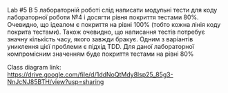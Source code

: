 Lab #5
В 5 лабораторній роботі слід написати модульні тести для коду лабораторної роботи №4  і досягти рівня покриття тестами 80%. Очевидно, що ідеалом є покриття на рівні 100% (тобто кожна лінія коду покрита тестами). Також очевидно, що написання тестів потребує значну кількість часу, якого завжди бракує. Одним з варіантів униклення цієї проблеми є підхід TDD. Для даної лабораторної компромісним значенням буде покриття тестами на рівні 80%


Class diagram link:
https://drive.google.com/file/d/1ddNoQtMdy8lsp25_85g3-NnJcNJ85BTH/view?usp=sharing
